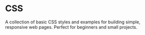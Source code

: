 # CSS
A collection of basic CSS styles and examples for building simple, responsive web pages. Perfect for beginners and small projects.
